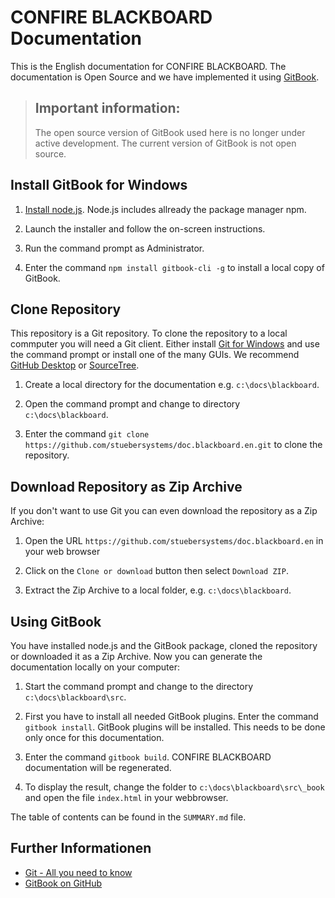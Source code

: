 # CONFIRE BLACKBOARD Documentation

This is the English documentation for CONFIRE BLACKBOARD. The documentation is Open Source and we have implemented it using [GitBook](https://github.com/GitbookIO/gitbook).

> ## Important information:
> The open source version of GitBook used here is no longer under active development. The current version of GitBook is not open source. 

## Install GitBook for Windows

1. [Install node.js](https://nodejs.org/de/download). Node.js includes allready the package manager npm.

2. Launch the installer and follow the on-screen instructions.

3. Run the command prompt as Administrator.

4. Enter the command `npm install gitbook-cli -g` to install a local copy of GitBook.

## Clone Repository

This repository is a Git repository. To clone the repository to a local commputer you will need a Git client. Either install [Git for Windows](https://gitforwindows.org/) and use the command prompt or install one of the many GUIs. We recommend [GitHub Desktop](https://desktop.github.com) or [SourceTree](https://www.sourcetreeapp.com).

1. Create a local directory for the documentation e.g. `c:\docs\blackboard`.

2. Open the command prompt and change to directory `c:\docs\blackboard`.

3. Enter the command `git clone https://github.com/stuebersystems/doc.blackboard.en.git` to clone the repository.

## Download Repository as Zip Archive

If you don't want to use Git you can even download the repository as a Zip Archive:

1. Open the URL `https://github.com/stuebersystems/doc.blackboard.en` in your web browser

2. Click on the `Clone or download` button then select `Download ZIP`.

3. Extract the Zip Archive to a local folder, e.g. `c:\docs\blackboard`.

## Using GitBook

You have installed node.js and the GitBook package, cloned the repository or downloaded it as a Zip Archive. Now you can generate the documentation locally on your computer:

1. Start the command prompt and change to the directory `c:\docs\blackboard\src`.

2. First you have to install all needed GitBook plugins. Enter the command `gitbook install`. GitBook plugins will be installed. This needs to be done only once for this documentation.

3. Enter the command `gitbook build`. CONFIRE BLACKBOARD documentation will be regenerated.

4. To display the result, change the folder to `c:\docs\blackboard\src\_book` and open the file `index.html` in your webbrowser.

The table of contents can be found in the `SUMMARY.md` file. 

## Further Informationen

+ [Git - All you need to know](https://git-scm.com/book/en/v2)
+ [GitBook on GitHub](https://github.com/GitbookIO/gitbook)
